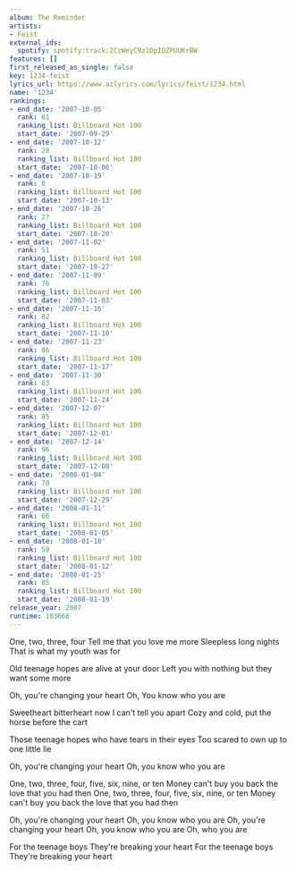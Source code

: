 ```yaml
---
album: The Reminder
artists:
- Feist
external_ids:
  spotify: spotify:track:2CzWeyC9zlDpIOZPUUKrBW
features: []
first_released_as_single: false
key: 1234-feist
lyrics_url: https://www.azlyrics.com/lyrics/feist/1234.html
name: '1234'
rankings:
- end_date: '2007-10-05'
  rank: 61
  ranking_list: Billboard Hot 100
  start_date: '2007-09-29'
- end_date: '2007-10-12'
  rank: 28
  ranking_list: Billboard Hot 100
  start_date: '2007-10-06'
- end_date: '2007-10-19'
  rank: 8
  ranking_list: Billboard Hot 100
  start_date: '2007-10-13'
- end_date: '2007-10-26'
  rank: 27
  ranking_list: Billboard Hot 100
  start_date: '2007-10-20'
- end_date: '2007-11-02'
  rank: 51
  ranking_list: Billboard Hot 100
  start_date: '2007-10-27'
- end_date: '2007-11-09'
  rank: 76
  ranking_list: Billboard Hot 100
  start_date: '2007-11-03'
- end_date: '2007-11-16'
  rank: 82
  ranking_list: Billboard Hot 100
  start_date: '2007-11-10'
- end_date: '2007-11-23'
  rank: 86
  ranking_list: Billboard Hot 100
  start_date: '2007-11-17'
- end_date: '2007-11-30'
  rank: 83
  ranking_list: Billboard Hot 100
  start_date: '2007-11-24'
- end_date: '2007-12-07'
  rank: 85
  ranking_list: Billboard Hot 100
  start_date: '2007-12-01'
- end_date: '2007-12-14'
  rank: 96
  ranking_list: Billboard Hot 100
  start_date: '2007-12-08'
- end_date: '2008-01-04'
  rank: 70
  ranking_list: Billboard Hot 100
  start_date: '2007-12-29'
- end_date: '2008-01-11'
  rank: 66
  ranking_list: Billboard Hot 100
  start_date: '2008-01-05'
- end_date: '2008-01-18'
  rank: 59
  ranking_list: Billboard Hot 100
  start_date: '2008-01-12'
- end_date: '2008-01-25'
  rank: 85
  ranking_list: Billboard Hot 100
  start_date: '2008-01-19'
release_year: 2007
runtime: 183666
---
```

One, two, three, four
Tell me that you love me more
Sleepless long nights
That is what my youth was for

Old teenage hopes are alive at your door
Left you with nothing but they want some more

Oh, you're changing your heart
Oh, You know who you are

Sweetheart bitterheart now I can't tell you apart
Cozy and cold, put the horse before the cart

Those teenage hopes who have tears in their eyes
Too scared to own up to one little lie

Oh, you're changing your heart
Oh, you know who you are

One, two, three, four, five, six, nine, or ten
Money can't buy you back the love that you had then
One, two, three, four, five, six, nine, or ten
Money can't buy you back the love that you had then

Oh, you're changing your heart
Oh, you know who you are
Oh, you're changing your heart
Oh, you know who you are
Oh, who you are

For the teenage boys
They're breaking your heart
For the teenage boys
They're breaking your heart
